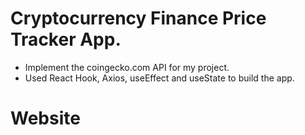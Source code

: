 # Cryptocurrency Finance Price Tracker App.
- Implement the coingecko.com API for my project. 
- Used React Hook, Axios, useEffect and useState to build the app. 

# Website

